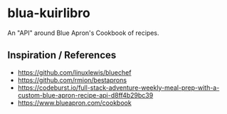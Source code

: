 # blua-kuirlibro
An "API" around Blue Apron's Cookbook of recipes.

## Inspiration / References

- https://github.com/linuxlewis/bluechef
- https://github.com/rmion/bestaprons
- https://codeburst.io/full-stack-adventure-weekly-meal-prep-with-a-custom-blue-apron-recipe-api-d8ff4b29bc39
- https://www.blueapron.com/cookbook
